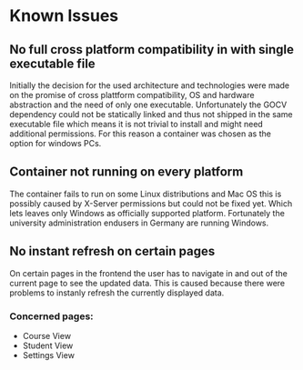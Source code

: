# Known Issues

## No full cross platform compatibility in with single executable file
Initially the decision for the used architecture and technologies were made on the promise of cross plattform compatibility, OS and hardware abstraction and the need of only one executable. Unfortunately the GOCV dependency could not be statically linked and thus not shipped in the same executable file which means it is not trivial to install and might need additional permissions. For this reason a container was chosen as the option for windows PCs.

## Container not running on every platform
The container fails to run on some Linux distributions and Mac OS this is possibly caused by X-Server permissions but could not be fixed yet. Which lets leaves only Windows as officially supported platform. Fortunately the university administration endusers in Germany are running Windows.

## No instant refresh on certain pages
On certain pages in the frontend the user has to navigate in and out of the current page to see the updated data. 
This is caused because there were problems to instanly refresh the currently displayed data.
### Concerned pages: 
- Course View
- Student View
- Settings View